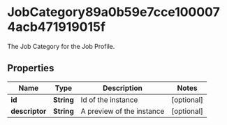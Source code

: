 

# JobCategory89a0b59e7cce1000074acb471919015f

The Job Category for the Job Profile.

## Properties

| Name | Type | Description | Notes |
|------------ | ------------- | ------------- | -------------|
|**id** | **String** | Id of the instance |  [optional] |
|**descriptor** | **String** | A preview of the instance |  [optional] |



